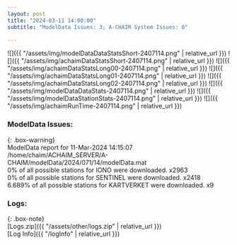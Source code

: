 ```yaml
---
layout: post
title: "2024-03-11 14:00:00"
subtitle: "ModelData Issues: 3; A-CHAIM System Issues: 0"

---
```


![]({{ "/assets/img/modelDataDataStatsShort-2407114.png" | relative_url }})
![]({{ "/assets/img/achaimDataStatsShort-2407114.png" | relative_url }})
![]({{ "/assets/img/achaimDataStatsLong00-2407114.png" | relative_url }})
![]({{ "/assets/img/achaimDataStatsLong01-2407114.png" | relative_url }})
![]({{ "/assets/img/achaimDataStatsLong02-2407114.png" | relative_url }})
![]({{ "/assets/img/modelDataDataStats-2407114.png" | relative_url }})
![]({{ "/assets/img/modelDataStationStats-2407114.png" | relative_url }})
![]({{ "/assets/img/achaimRunTime-2407114.png" | relative_url }})


### ModelData Issues:  
  
{: .box-warning}  
 ModelData report for 11-Mar-2024 14:15:07   
 /home/chaim/ACHAIM_SERVER/A-CHAIM/modelData/2024/071/14/modelData.mat   
 0% of all possible stations for IONO were downloaded. x2963   
 0% of all possible stations for SENTINEL were downloaded. x2418   
 6.689% of all possible stations for KARTVERKET were downloaded. x9   
  


### Logs:  
  
{: .box-note}  
[Logs.zip]({{ "/assets/other/logs.zip" | relative_url }})  
[Log Info]({{ "/logInfo" | relative_url }})  
